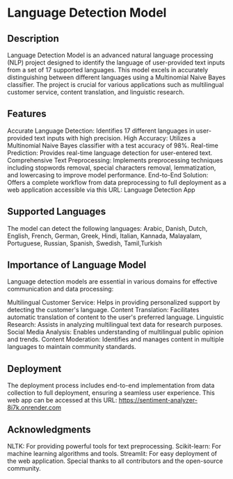 # Language Detection Model
## Description
Language Detection Model is an advanced natural language processing (NLP) project designed to identify the language of user-provided text inputs from a set of 17 supported languages. This model excels in accurately distinguishing between different languages using a Multinomial Naive Bayes classifier. The project is crucial for various applications such as multilingual customer service, content translation, and linguistic research.

## Features
Accurate Language Detection: Identifies 17 different languages in user-provided text inputs with high precision.
High Accuracy: Utilizes a Multinomial Naive Bayes classifier with a test accuracy of 98%.
Real-time Prediction: Provides real-time language detection for user-entered text.
Comprehensive Text Preprocessing: Implements preprocessing techniques including stopwords removal, special characters removal, lemmatization, and lowercasing to improve model performance.
End-to-End Solution: Offers a complete workflow from data preprocessing to full deployment as a web application accessible via this URL: Language Detection App

## Supported Languages
The model can detect the following languages:
Arabic, Danish, Dutch, English, French, German, Greek, Hindi, Italian, Kannada, Malayalam, Portuguese, Russian, Spanish, Swedish, Tamil,Turkish

## Importance of Language Model
Language detection models are essential in various domains for effective communication and data processing:

Multilingual Customer Service: Helps in providing personalized support by detecting the customer's language.
Content Translation: Facilitates automatic translation of content to the user's preferred language.
Linguistic Research: Assists in analyzing multilingual text data for research purposes.
Social Media Analysis: Enables understanding of multilingual public opinion and trends.
Content Moderation: Identifies and manages content in multiple languages to maintain community standards.

## Deployment
The deployment process includes end-to-end implementation from data collection to full deployment, ensuring a seamless user experience. This web app can be accessed at this URL: https://sentiment-analyzer-8i7k.onrender.com

## Acknowledgments
NLTK: For providing powerful tools for text preprocessing.
Scikit-learn: For machine learning algorithms and tools.
Streamlit: For easy deployment of the web application.
Special thanks to all contributors and the open-source community.
